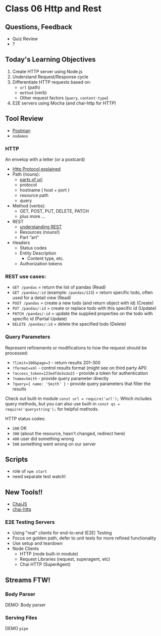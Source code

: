 # Class 06 Http and Rest

## Questions, Feedback
* Quiz Review
* ?
	
## Today's Learning Objectives

1. Create HTTP server using Node.js
1. Understand Request/Response cycle
1. Differentiate HTTP requests based on:
	* `url` (path)
	* `method` (verb) 
	* Other request factors (`query`, `content-type`)
1. E2E servers using Mocha (and chai-http for HTTP)

## Tool Review

* [Postman](https://www.getpostman.com/)
* `nodemon`

### HTTP

An envelop with a letter (or a postcard)

* [ Http Protocol explained ](http://code.tutsplus.com/tutorials/http-the-protocol-every-web-developer-must-know-part-1--net-31177)
* Path (nouns):
	* [parts of url](http://bl.ocks.org/abernier/3070589)
	* protocol
	* hostname ( host + port )
	* resource path
	* query
* Method (verbs): 
	* GET, POST, PUT, DELETE, PATCH
	* plus more ...
* REST
	* [understanding REST](https://spring.io/understanding/REST)
	* Resources (nouns!)
	* Part “art”
* Headers
	* Status codes
	* Entity Description
		* Content type, etc.
	* Authorization tokens

### REST use cases:
* `GET /pandas` = return the list of pandas (Read)
* `GET /pandas/:id` (example: `/pandas/123`) = return specific todo,
often used for a detail view (Read)
* `POST /pandas` = create a new todo (and return object with id) (Create)
* `PUT /pandas/:id` = create or replace todo with this specific id (Update)
* `PATCH /pandas/:id` = update the supplied properties on the todo with specific id (Partial Update)
* `DELETE /pandas/:id` = delete the specified todo (Delete)

### Query Parameters

Represent refinements or modifications to how the request should be processed:
* `?limit=100&page=3` - return results 201-300 
* `?format=xml` - control results format (might see on third party API)
* `?access_token=123edfdo3o3o23` - provide a token for authentication
* `?name=Smith` - provide query parameter directly
* `?query={ name: 'Smith' }` - provide query parameters that filter the results

Check out built-in module `const url = require('url');` Which includes query methods, but you can also use built-in `const qs = require('querystring');` for helpful methods.

HTTP status codes:
* `200` OK
* `300` (about the resource, hasn't changed, redirect here)
* `400` user did something wrong
* `500` something went wrong on our server


## Scripts

* role of `npm start`
* need separate test watch!

## New Tools!!

* [ChaiJS](http://chaijs.com/)
* [chai-http](http://chaijs.com/plugins/chai-http/)

### E2E Testing Servers

* Using "real" clients for end-to-end (E2E) Testing
* Focus on golden path, defer to unit tests for more refined functionality 
* Use setup and teardown
* Node Clients
	* HTTP (node built-in module)
	* Request Libraries (request, superagent, etc)
	* Chai HTTP (SuperAgent)

## Streams FTW!

### Body Parser

DEMO: Body parser

### Serving Files

DEMO `pipe`
